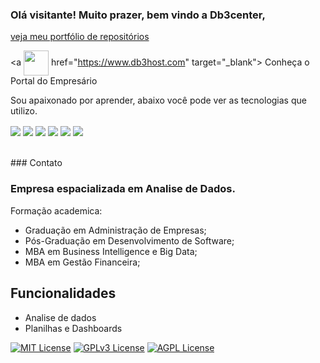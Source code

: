 ### Olá visitante! Muito prazer, bem vindo a Db3center,
<a href="https://github.com/Db3center?tab=repositories" target="_blank"> veja meu portfólio de repositórios</a>

<a  <img align="center" width="40px" src="[https://db3host.com](https://github.com/Db3center/db3/blob/Db3center/logo.png)">   href="https://www.db3host.com" target="_blank">
    <span> Conheça o Portal do Empresário</span></a>


Sou apaixonado por aprender, abaixo você pode ver as tecnologias que utilizo.

<div style="display: inline_block">
  
  <img align="center" src="https://img.shields.io/badge/Visual_Studio-5C2D91?style=for-the-badge&logo=visual%20studio&logoColor=white">
  <img align="center" src="https://img.shields.io/badge/Django-092E20?style=for-the-badge&logo=django&logoColor=green">
  <img align="center" src="https://img.shields.io/badge/Python-FFD43B?style=for-the-badge&logo=python&logoColor=blue">
  <img align="center" src="https://img.shields.io/badge/Numpy-777BB4?style=for-the-badge&logo=numpy&logoColor=white">
  <img align="center" src="https://img.shields.io/badge/Microsoft_Excel-217346?style=for-the-badge&logo=microsoft-excel&logoColor=white">
  <img align="center" src="https://img.shields.io/badge/GitHub-100000?style=for-the-badge&logo=github&logoColor=white">
</div>
<br />
<br />
### Contato

### Empresa espacializada em Analise de Dados.
Formação academica:
- Graduação em Administração de Empresas;
- Pós-Graduação em Desenvolvimento de Software;
- MBA em Business Intelligence e Big Data;
- MBA em Gestão Financeira;


## Funcionalidades
- Analise de dados
- Planilhas e Dashboards


[![MIT License](https://img.shields.io/badge/License-MIT-green.svg)](https://choosealicense.com/licenses/mit/)
[![GPLv3 License](https://img.shields.io/badge/License-GPL%20v3-yellow.svg)](https://opensource.org/licenses/)
[![AGPL License](https://img.shields.io/badge/license-AGPL-blue.svg)](http://www.gnu.org/licenses/agpl-3.0)

